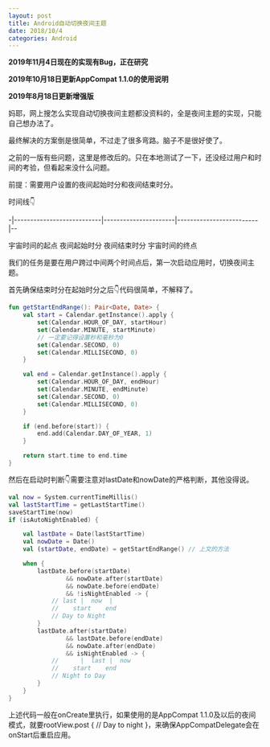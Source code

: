 ```yaml
---
layout: post
title: Android自动切换夜间主题
date: 2018/10/4
categories: Android
---
```


**2019年11月4日现在的实现有Bug，正在研究**

**2019年10月18日更新AppCompat 1.1.0的使用说明**

**2019年8月18日更新增强版**

妈耶，网上搜怎么实现自动切换夜间主题都没资料的，全是夜间主题的实现，只能自己想办法了。

最终解决的方案倒是很简单，不过走了很多弯路。脑子不是很好使了。

<!--more-->

之前的一版有些问题，这里是修改后的。只在本地测试了一下，还没经过用户和时间的考验，但看起来没什么问题。

前提：需要用户设置的夜间起始时分和夜间结束时分。

时间线👇

-|---------------------------|----------------------|-------------------------|--

宇宙时间的起点           夜间起始时分            夜间结束时分              宇宙时间的终点

我们的任务是要在用户跨过中间两个时间点后，第一次启动应用时，切换夜间主题。

首先确保结束时分在起始时分之后👇代码很简单，不解释了。

```Kotlin
fun getStartEndRange(): Pair<Date, Date> {
    val start = Calendar.getInstance().apply {
        set(Calendar.HOUR_OF_DAY, startHour)
        set(Calendar.MINUTE, startMinute)
        // 一定要记得设置秒和毫秒为0
        set(Calendar.SECOND, 0)
        set(Calendar.MILLISECOND, 0)
    }

    val end = Calendar.getInstance().apply {
        set(Calendar.HOUR_OF_DAY, endHour)
        set(Calendar.MINUTE, endMinute)
        set(Calendar.SECOND, 0)
        set(Calendar.MILLISECOND, 0)
    }

    if (end.before(start)) {
        end.add(Calendar.DAY_OF_YEAR, 1)
    }

    return start.time to end.time
}
```

然后在启动时判断👇需要注意对lastDate和nowDate的严格判断，其他没得说。

```Kotlin
val now = System.currentTimeMillis()
val lastStartTime = getLastStartTime()
saveStartTime(now)
if (isAutoNightEnabled) {

    val lastDate = Date(lastStartTime)
    val nowDate = Date()
    val (startDate, endDate) = getStartEndRange() // 上文的方法

    when {
        lastDate.before(startDate)
                && nowDate.after(startDate)
                && nowDate.before(endDate)
                && !isNightEnabled -> {
            // last |  now  |
            //    start    end
            // Day to Night
        }
        lastDate.after(startDate)
                && lastDate.before(endDate)
                && nowDate.after(endDate)
                && isNightEnabled -> {
            //      |  last |  now
            //    start    end
            // Night to Day
        }
    }
}
```

上述代码一般在onCreate里执行，如果使用的是AppCompat 1.1.0及以后的夜间模式，就要rootView.post { // Day to night }，来确保AppCompatDelegate会在onStart后重启应用。
